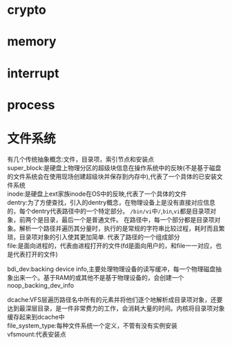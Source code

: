 # crypto

# memory
# interrupt
# process
#
# 文件系统
有几个传统抽象概念:文件，目录项，索引节点和安装点  
super_block:是硬盘上物理分区的超级块信息在操作系统中的反映(不是基于磁盘的文件系统会在使用现场创建超级块并保存到内存中),代表了一个具体的已安装文件系统  
inode:是硬盘上ext家族inode在OS中的反映,代表了一个具体的文件  
dentry:为了方便查找，引入的dentry概念，在物理设备上是没有直接对应信息的，每个dentry代表路径中的一个特定部分。
`/bin/vi`中`/`,`bin`,`vi`都是目录项对象，前两个是目录，最后一个是普通文件。
在路径中，每一个部分都是目录项对象。解析一个路径并遍历其分量时，执行的是常规的字符串比较过程，耗时而且繁琐，目录项对象的引入使其更加简单.
代表了路径的一个组成部分  
file:是面向进程的，代表由进程打开的文件(fd是面向用户的，和file一一对应，也是代表打开的文件)  

bdi_dev:backing device info,主要处理物理设备的读写缓冲，每一个物理磁盘抽象出来一个。基于RAM的或其他不是基于物理设备的，会创建一个noop_backing_dev_info  

dcache:VFS层遍历路径名中所有的元素并将他们逐个地解析成目录项对象，还要达到最深层目录，是一件非常费力的工作，会消耗大量的时间。内核将目录项对象缓存起来到dcache中  
file_system_type:每种文件系统一个定义，不管有没有实例安装  
vfsmount:代表安装点  
